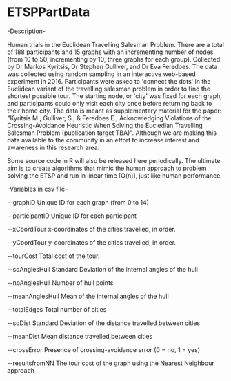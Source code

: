 # ETSPPartData

-Description-

Human trials in the Euclidean Travelling Salesman Problem. There are a total of 188 participants and 15 graphs with an incrementing number of nodes (from 10 to 50, incrementing by 10, three graphs for each group). Collected by Dr Markos Kyritsis, Dr Stephen Gulliver, and Dr Eva Feredoes.
The data was collected using random sampling in an interactive web-based experiment in 2016. Participants were asked to 'connect the dots' in the Euclidean variant of the travelling salesman problem in order to find the shortest possible tour. The starting node, or 'city' was fixed for each graph, and participants could only visit each city once before returning back to their home city.
The data is meant as supplementary material for the paper: "Kyritsis M., Gulliver, S., & Feredoes E., Acknowledging Violations of the Crossing-Avoidance Heuristic When Solving the Eucledian Travelling Salesman Problem (publication target TBA)". Although we are making this data available to the community in an effort to increase interest and awareness in this research area.

Some source code in R will also be released here periodically. The ultimate aim is to create algorithms that mimic the human approach to problem solving the ETSP and run in linear time [O(n)], just like human performance.

-Variables in csv file-

--graphID
Unique ID for each graph (from 0 to 14)

--participantID
Unique ID for each participant

--xCoordTour
x-coordinates of the cities travelled, in order.

--yCoordTour
y-coordinates of the cities travelled, in order.

--tourCost
Total cost of the tour.

--sdAnglesHull
Standard Deviation of the internal angles of the hull

--noAnglesHull
Number of hull points

--meanAnglesHull
Mean of the internal angles of the hull

--totalEdges
Total number of cities

--sdDist
Standard Deviation of the distance travelled between cities

--meanDist
Mean distance travelled between cities

--crossError
Presence of crossing-avoidance error (0 = no, 1 = yes)

--resultsfromNN
The tour cost of the graph using the Nearest Neighbour approach
